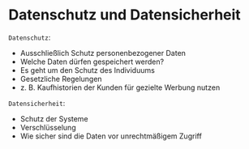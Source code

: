# Datenschutz und Datensicherheit

`Datenschutz`:
- Ausschließlich Schutz personenbezogener Daten
- Welche Daten dürfen gespeichert werden?
- Es geht um den Schutz des Individuums
- Gesetzliche Regelungen
- z. B. Kaufhistorien der Kunden für gezielte Werbung nutzen

`Datensicherheit`:
- Schutz der Systeme
- Verschlüsselung
- Wie sicher sind die Daten vor unrechtmäßigem Zugriff
